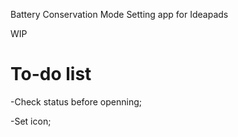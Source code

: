Battery Conservation Mode Setting app for Ideapads

WIP

# To-do list
-Check status before openning;

-Set icon;


